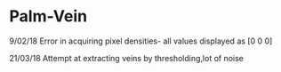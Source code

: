 # Palm-Vein

9/02/18
Error in acquiring pixel densities- all values displayed as [0 0 0]

21/03/18
Attempt at extracting veins by thresholding,lot of noise
